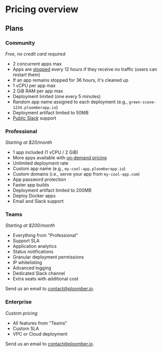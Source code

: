 # Pricing overview

## Plans

### Community

*Free, no credit card required*

- 2 concurrent apps max
- Apps are [stopped](stopping-apps) every 12 hours if they receive no traffic (users can restart them)
- If an app remains stopped for 36 hours, it's cleaned up
- 1 vCPU per app max
- 2 GiB RAM per app max
- Deployment limited (one every 5 minutes)
- Random app name assigned to each deployment (e.g., `green-scene-1234.ploomberapp.io`)
- Deployment artifact limited to 50MB
- [Public Slack](https://ploomber.io/community/) support


### Professional

*Starting at $20/month*

- 1 app included (1 vCPU / 2 GiB)
- More apps available with [on-demand pricing](compute.md)
- Unlimited deployment rate
- Custom app name (e.g., `my-cool-app.ploomberapp.io`)
- Custom domains (i.e., serve your app from `my-cool-app.com`)
- App password protection
- Faster app builds
- Deployment artifact limited to 200MB
- Deploy Docker apps
- Email and Slack support

### Teams

*Starting at $200/month*

- Everything from "Professional"
- Support SLA
- Application analytics
- Status notifications
- Granular deployment permissions
- IP whitelisting
- Advanced logging
- Dedicated Slack channel
- Extra seats with additional cost

Send us an email to [contact@ploomber.io](mailto:contact@ploomber.io).

### Enterprise

*Custom pricing*

- All features from "Teams"
- Custom SLA
- VPC or Cloud deployment


Send us an email to [contact@ploomber.io](mailto:contact@ploomber.io).
